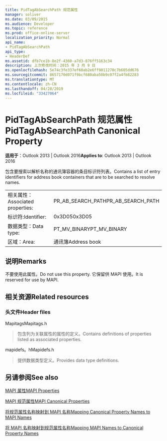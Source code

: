 ```yaml
---
title: PidTagAbSearchPath 规范属性
manager: soliver
ms.date: 03/09/2015
ms.audience: Developer
ms.topic: reference
ms.prod: office-online-server
localization_priority: Normal
api_name:
- PidTagAbSearchPath
api_type:
- HeaderDef
ms.assetid: dfb7ce1b-8e2f-4360-a7d3-876ff5163c34
description: 上次修改时间：2015 年 3 月 9 日
ms.openlocfilehash: 5e74c3fe337ef60ab2e6ff9811270c7b605dd676
ms.sourcegitcommit: 8657170d071f9bcf680aba50b9c07f2a4fb82283
ms.translationtype: MT
ms.contentlocale: zh-CN
ms.lasthandoff: 04/28/2019
ms.locfileid: "33427064"
---
```

# <a name="pidtagabsearchpath-canonical-property"></a><span data-ttu-id="86aec-103">PidTagAbSearchPath 规范属性</span><span class="sxs-lookup"><span data-stu-id="86aec-103">PidTagAbSearchPath Canonical Property</span></span>

  
  
<span data-ttu-id="86aec-104">**适用于**：Outlook 2013 | Outlook 2016</span><span class="sxs-lookup"><span data-stu-id="86aec-104">**Applies to**: Outlook 2013 | Outlook 2016</span></span> 
  
<span data-ttu-id="86aec-105">包含要搜索以解析名称的通讯簿容器的条目标识符列表。</span><span class="sxs-lookup"><span data-stu-id="86aec-105">Contains a list of entry identifiers for address book containers that are to be searched to resolve names.</span></span> 
  
|||
|:-----|:-----|
|<span data-ttu-id="86aec-106">相关属性：</span><span class="sxs-lookup"><span data-stu-id="86aec-106">Associated properties:</span></span>  <br/> |<span data-ttu-id="86aec-107">PR_AB_SEARCH_PATH</span><span class="sxs-lookup"><span data-stu-id="86aec-107">PR_AB_SEARCH_PATH</span></span>  <br/> |
|<span data-ttu-id="86aec-108">标识符:</span><span class="sxs-lookup"><span data-stu-id="86aec-108">Identifier:</span></span>  <br/> |<span data-ttu-id="86aec-109">0x3D05</span><span class="sxs-lookup"><span data-stu-id="86aec-109">0x3D05</span></span>  <br/> |
|<span data-ttu-id="86aec-110">数据类型：</span><span class="sxs-lookup"><span data-stu-id="86aec-110">Data type:</span></span>  <br/> |<span data-ttu-id="86aec-111">PT_MV_BINARY</span><span class="sxs-lookup"><span data-stu-id="86aec-111">PT_MV_BINARY</span></span>  <br/> |
|<span data-ttu-id="86aec-112">区域：</span><span class="sxs-lookup"><span data-stu-id="86aec-112">Area:</span></span>  <br/> |<span data-ttu-id="86aec-113">通讯簿</span><span class="sxs-lookup"><span data-stu-id="86aec-113">Address book</span></span>  <br/> |
   
## <a name="remarks"></a><span data-ttu-id="86aec-114">说明</span><span class="sxs-lookup"><span data-stu-id="86aec-114">Remarks</span></span>

<span data-ttu-id="86aec-115">不要使用此属性。</span><span class="sxs-lookup"><span data-stu-id="86aec-115">Do not use this property.</span></span> <span data-ttu-id="86aec-116">它保留供 MAPI 使用。</span><span class="sxs-lookup"><span data-stu-id="86aec-116">It is reserved for use by MAPI.</span></span>
  
## <a name="related-resources"></a><span data-ttu-id="86aec-117">相关资源</span><span class="sxs-lookup"><span data-stu-id="86aec-117">Related resources</span></span>

### <a name="header-files"></a><span data-ttu-id="86aec-118">头文件</span><span class="sxs-lookup"><span data-stu-id="86aec-118">Header files</span></span>

<span data-ttu-id="86aec-119">Mapitags</span><span class="sxs-lookup"><span data-stu-id="86aec-119">Mapitags.h</span></span>
  
> <span data-ttu-id="86aec-120">包含列为关联属性的属性的定义。</span><span class="sxs-lookup"><span data-stu-id="86aec-120">Contains definitions of properties listed as associated properties.</span></span>
    
<span data-ttu-id="86aec-121">mapidefs。h</span><span class="sxs-lookup"><span data-stu-id="86aec-121">Mapidefs.h</span></span>
  
> <span data-ttu-id="86aec-122">提供数据类型定义。</span><span class="sxs-lookup"><span data-stu-id="86aec-122">Provides data type definitions.</span></span>
    
## <a name="see-also"></a><span data-ttu-id="86aec-123">另请参阅</span><span class="sxs-lookup"><span data-stu-id="86aec-123">See also</span></span>



[<span data-ttu-id="86aec-124">MAPI 属性</span><span class="sxs-lookup"><span data-stu-id="86aec-124">MAPI Properties</span></span>](mapi-properties.md)
  
[<span data-ttu-id="86aec-125">MAPI 规范属性</span><span class="sxs-lookup"><span data-stu-id="86aec-125">MAPI Canonical Properties</span></span>](mapi-canonical-properties.md)
  
[<span data-ttu-id="86aec-126">将规范属性名称映射到 MAPI 名称</span><span class="sxs-lookup"><span data-stu-id="86aec-126">Mapping Canonical Property Names to MAPI Names</span></span>](mapping-canonical-property-names-to-mapi-names.md)
  
[<span data-ttu-id="86aec-127">将 MAPI 名称映射到规范属性名称</span><span class="sxs-lookup"><span data-stu-id="86aec-127">Mapping MAPI Names to Canonical Property Names</span></span>](mapping-mapi-names-to-canonical-property-names.md)

